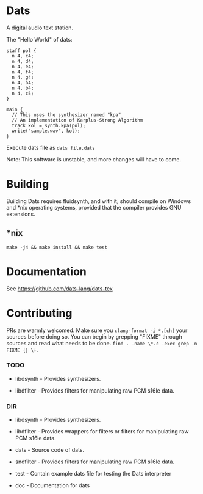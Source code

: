 # Dats

A digital audio text station.

The "Hello World" of dats:
```
staff pol {
  n 4, c4;
  n 4, d4;
  n 4, e4;
  n 4, f4;
  n 4, g4;
  n 4, a4;
  n 4, b4;
  n 4, c5;
}

main {
  // This uses the synthesizer named "kpa"
  // An implementation of Karplus-Strong Algorithm
  track kol = synth.kpa(pol);
  write("sample.wav", kol);
}
```
Execute dats file as `dats file.dats`

Note: This software is unstable, and more changes will have to come. 

# Building

Building Dats requires fluidsynth, and with it, should compile on Windows and \*nix operating
systems, provided that the compiler provides GNU extensions.

## \*nix

```
make -j4 && make install && make test
```

# Documentation

See https://github.com/dats-lang/dats-tex

# Contributing

PRs are warmly welcomed. Make sure you `clang-format -i *.[ch]` your sources
before doing so. You can begin by grepping "FIXME" through sources and read what
needs to be done. `find . -name \*.c -exec grep -n FIXME {} \+`.

### TODO

- libdsynth - Provides synthesizers.

- libdfilter - Provides filters for manipulating raw PCM s16le data.

### DIR

- libdsynth - Provides synthesizers.

- libdfilter - Provides wrappers for filters or filters for manipulating raw PCM
  s16le data.

- dats - Source code of dats.

- sndfilter - Provides filters for manipulating raw PCM s16le data.

- test - Contain example dats file for testing the Dats interpreter

- doc - Documentation for dats



